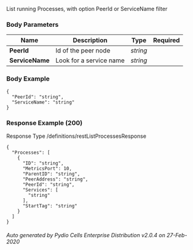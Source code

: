 






 
List running Processes, with option PeerId or ServiceName filter  


### Body Parameters

Name | Description | Type | Required
---|---|---|---
**PeerId** | Id of the peer node | _string_ |   
**ServiceName** | Look for a service name | _string_ |   


### Body Example
```
{
  "PeerId": "string",
  "ServiceName": "string"
}
```






### Response Example (200)
Response Type /definitions/restListProcessesResponse

```
{
  "Processes": [
    {
      "ID": "string",
      "MetricsPort": 10,
      "ParentID": "string",
      "PeerAddress": "string",
      "PeerId": "string",
      "Services": [
        "string"
      ],
      "StartTag": "string"
    }
  ]
}
```




###### Auto generated by Pydio Cells Enterprise Distribution v2.0.4 on 27-Feb-2020
